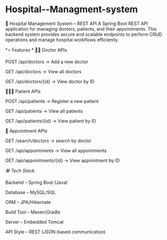 # Hospital--Managment-system
🏥 Hospital Management System – REST API
A Spring Boot REST API application for managing doctors, patients, and their appointments.
This backend system provides secure and scalable endpoints to perform CRUD operations and manage hospital workflows efficiently.

*⭐ Features
*
👨‍⚕ Doctor APIs

POST /api/doctors → Add a new doctor

GET /api/doctors → View all doctors

GET /api/doctors/{id} → View doctor by ID


🧑‍🤝‍🧑 Patient APIs

POST /api/patients → Register a new patient

GET /api/patients → View all patients

GET /api/patients/{id} → View patient by ID

📅 Appointment APIs

GET /search/doctors -> search by doctor

GET /api/appointments → View all appointments

GET /api/appointments/{id} → View appointment by ID

*🛠 Tech Stack*

Backend – Spring Boot (Java)

Database – MySQL/SQL

ORM – JPA/Hibernate

Build Tool – Maven/Gradle

Server – Embedded Tomcat

API Style – REST (JSON-based communication)


